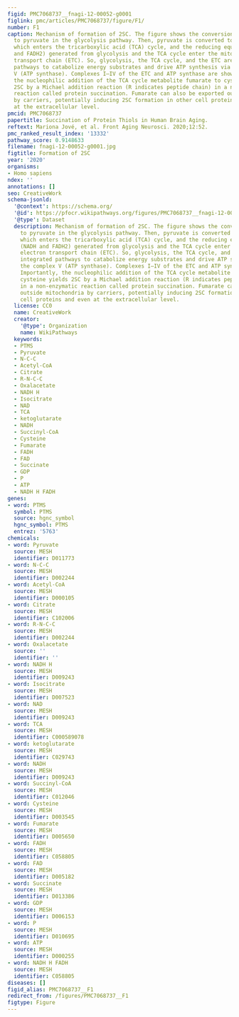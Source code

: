 ```yaml
---
figid: PMC7068737__fnagi-12-00052-g0001
figlink: pmc/articles/PMC7068737/figure/F1/
number: F1
caption: Mechanism of formation of 2SC. The figure shows the conversion of glucose
  to pyruvate in the glycolysis pathway. Then, pyruvate is converted to acetyl-CoA,
  which enters the tricarboxylic acid (TCA) cycle, and the reducing equivalents (NADH
  and FADH2) generated from glycolysis and the TCA cycle enter the mitochondrial electron
  transport chain (ETC). So, glycolysis, the TCA cycle, and the ETC are integrated
  pathways to catabolize energy substrates and drive ATP synthesis via the complex
  V (ATP synthase). Complexes I–IV of the ETC and ATP synthase are shown. Importantly,
  the nucleophilic addition of the TCA cycle metabolite fumarate to cysteine yields
  2SC by a Michael addition reaction (R indicates peptide chain) in a non-enzymatic
  reaction called protein succination. Fumarate can also be exported outside mitochondria
  by carriers, potentially inducing 2SC formation in other cell proteins and even
  at the extracellular level.
pmcid: PMC7068737
papertitle: Succination of Protein Thiols in Human Brain Aging.
reftext: Mariona Jové, et al. Front Aging Neurosci. 2020;12:52.
pmc_ranked_result_index: '13332'
pathway_score: 0.9148633
filename: fnagi-12-00052-g0001.jpg
figtitle: Formation of 2SC
year: '2020'
organisms:
- Homo sapiens
ndex: ''
annotations: []
seo: CreativeWork
schema-jsonld:
  '@context': https://schema.org/
  '@id': https://pfocr.wikipathways.org/figures/PMC7068737__fnagi-12-00052-g0001.html
  '@type': Dataset
  description: Mechanism of formation of 2SC. The figure shows the conversion of glucose
    to pyruvate in the glycolysis pathway. Then, pyruvate is converted to acetyl-CoA,
    which enters the tricarboxylic acid (TCA) cycle, and the reducing equivalents
    (NADH and FADH2) generated from glycolysis and the TCA cycle enter the mitochondrial
    electron transport chain (ETC). So, glycolysis, the TCA cycle, and the ETC are
    integrated pathways to catabolize energy substrates and drive ATP synthesis via
    the complex V (ATP synthase). Complexes I–IV of the ETC and ATP synthase are shown.
    Importantly, the nucleophilic addition of the TCA cycle metabolite fumarate to
    cysteine yields 2SC by a Michael addition reaction (R indicates peptide chain)
    in a non-enzymatic reaction called protein succination. Fumarate can also be exported
    outside mitochondria by carriers, potentially inducing 2SC formation in other
    cell proteins and even at the extracellular level.
  license: CC0
  name: CreativeWork
  creator:
    '@type': Organization
    name: WikiPathways
  keywords:
  - PTMS
  - Pyruvate
  - N-C-C
  - Acetyl-CoA
  - Citrate
  - R-N-C-C
  - Oxalacetate
  - NADH H
  - Isocitrate
  - NAD
  - TCA
  - ketoglutarate
  - NADH
  - Succinyl-CoA
  - Cysteine
  - Fumarate
  - FADH
  - FAD
  - Succinate
  - GDP
  - P
  - ATP
  - NADH H FADH
genes:
- word: PTMS
  symbol: PTMS
  source: hgnc_symbol
  hgnc_symbol: PTMS
  entrez: '5763'
chemicals:
- word: Pyruvate
  source: MESH
  identifier: D011773
- word: N-C-C
  source: MESH
  identifier: D002244
- word: Acetyl-CoA
  source: MESH
  identifier: D000105
- word: Citrate
  source: MESH
  identifier: C102006
- word: R-N-C-C
  source: MESH
  identifier: D002244
- word: Oxalacetate
  source: ''
  identifier: ''
- word: NADH H
  source: MESH
  identifier: D009243
- word: Isocitrate
  source: MESH
  identifier: D007523
- word: NAD
  source: MESH
  identifier: D009243
- word: TCA
  source: MESH
  identifier: C000589078
- word: ketoglutarate
  source: MESH
  identifier: C029743
- word: NADH
  source: MESH
  identifier: D009243
- word: Succinyl-CoA
  source: MESH
  identifier: C012046
- word: Cysteine
  source: MESH
  identifier: D003545
- word: Fumarate
  source: MESH
  identifier: D005650
- word: FADH
  source: MESH
  identifier: C058805
- word: FAD
  source: MESH
  identifier: D005182
- word: Succinate
  source: MESH
  identifier: D013386
- word: GDP
  source: MESH
  identifier: D006153
- word: P
  source: MESH
  identifier: D010695
- word: ATP
  source: MESH
  identifier: D000255
- word: NADH H FADH
  source: MESH
  identifier: C058805
diseases: []
figid_alias: PMC7068737__F1
redirect_from: /figures/PMC7068737__F1
figtype: Figure
---
```

